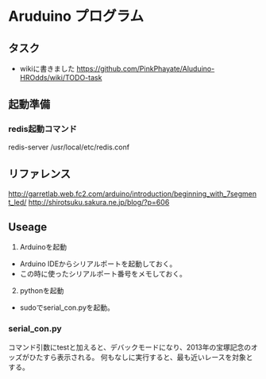 # Aruduino プログラム

## タスク
- wikiに書きました
  https://github.com/PinkPhayate/Aluduino-HROdds/wiki/TODO-task

## 起動準備

### redis起動コマンド
redis-server /usr/local/etc/redis.conf

## リファレンス
http://garretlab.web.fc2.com/arduino/introduction/beginning_with_7segment_led/
http://shirotsuku.sakura.ne.jp/blog/?p=606


## Useage

1. Arduinoを起動

- Arduino IDEからシリアルポートを起動しておく。
- この時に使ったシリアルポート番号をメモしておく。

2. pythonを起動

- sudoでserial_con.pyを起動。

### serial_con.py
 
コマンド引数にtestと加えると、デバックモードになり、2013年の宝塚記念のオッズがひたすら表示される。
何もなしに実行すると、最も近いレースを対象とする。

